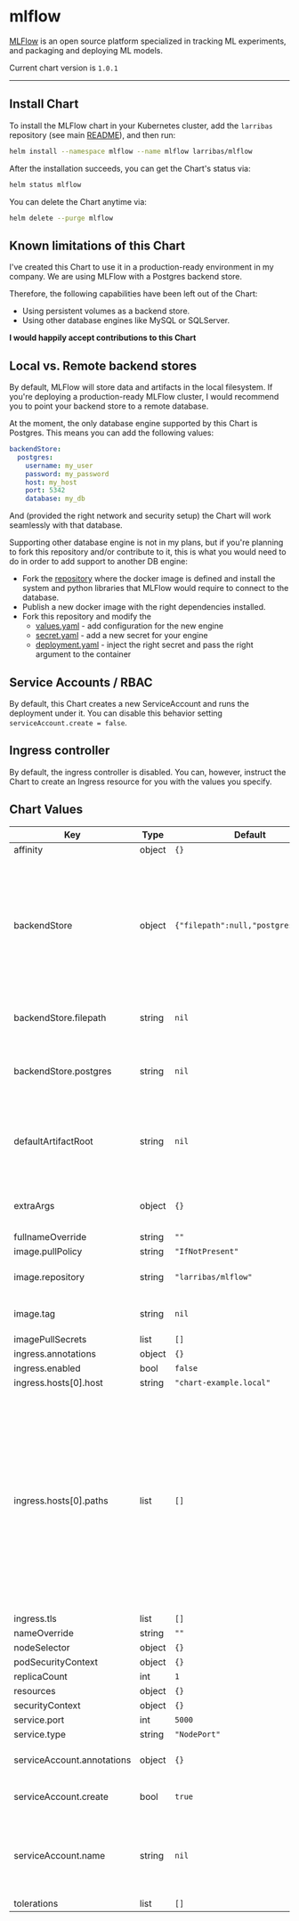 mlflow
======

[MLFlow](https://mlflow.org/) is an open source platform specialized in tracking ML experiments, and packaging and deploying ML models.


Current chart version is `1.0.1`

---

## Install Chart

To install the MLFlow chart in your Kubernetes cluster, add the `larribas` repository (see main [README](../README.md)), and then run:

```bash
helm install --namespace mlflow --name mlflow larribas/mlflow
```


After the installation succeeds, you can get the Chart's status via:

```bash
helm status mlflow
```


You can delete the Chart anytime via:

```bash
helm delete --purge mlflow
```


## Known limitations of this Chart

I've created this Chart to use it in a production-ready environment in my company. We are using MLFlow with a Postgres backend store.

Therefore, the following capabilities have been left out of the Chart:

- Using persistent volumes as a backend store.
- Using other database engines like MySQL or SQLServer.

__I would happily accept contributions to this Chart__


## Local vs. Remote backend stores

By default, MLFlow will store data and artifacts in the local filesystem. If you're deploying a production-ready MLFlow cluster, I would recommend you to point your backend store to a remote database.

At the moment, the only database engine supported by this Chart is Postgres. This means you can add the following values:

```yaml
backendStore:
  postgres:
    username: my_user
    password: my_password
    host: my_host
    port: 5342
    database: my_db
```

And (provided the right network and security setup) the Chart will work seamlessly with that database.

Supporting other database engine is not in my plans, but if you're planning to fork this repository and/or contribute to it, this is what you would need to do in order to add support to another DB engine:

* Fork the [repository](https://github.com/larribas/docker-production-mlflow) where the docker image is defined and install the system and python libraries that MLFlow would require to connect to the database.
* Publish a new docker image with the right dependencies installed.
* Fork this repository and modify the
  - [values.yaml](values.yaml) - add configuration for the new engine
  - [secret.yaml](templates/secret.yaml) - add a new secret for your engine
  - [deployment.yaml](templates/deployment.yaml) - inject the right secret and pass the right argument to the container


## Service Accounts / RBAC

By default, this Chart creates a new ServiceAccount and runs the deployment under it. You can disable this behavior setting `serviceAccount.create = false`.


## Ingress controller

By default, the ingress controller is disabled. You can, however, instruct the Chart to create an Ingress resource for you with the values you specify.


## Chart Values

| Key | Type | Default | Description |
|-----|------|---------|-------------|
| affinity | object | `{}` |  |
| backendStore | object | `{"filepath":null,"postgres":null}` | Either a filepath, a database or the default value. At present, postgres is the only database engine supported by the official image. Should you want to connect to any other database, please refer to the README. |
| backendStore.filepath | string | `nil` | A local or remote filesystem path (e.g. /mnt/persistent-disk) |
| backendStore.postgres | string | `nil` | A map with the values for (username, password, host, port and database). |
| defaultArtifactRoot | string | `nil` | A local or remote filepath (e.g. s3://my-bucket). It is mandatory when specifying a database backend store |
| extraArgs | object | `{}` | A map of arguments and values to pass to the `mlflow server` command |
| fullnameOverride | string | `""` |  |
| image.pullPolicy | string | `"IfNotPresent"` |  |
| image.repository | string | `"larribas/mlflow"` | The fully qualified name of the docker image to use |
| image.tag | string | `nil` | The tag for the repository (e.g. 'latest') |
| imagePullSecrets | list | `[]` |  |
| ingress.annotations | object | `{}` |  |
| ingress.enabled | bool | `false` |  |
| ingress.hosts[0].host | string | `"chart-example.local"` |  |
| ingress.hosts[0].paths | list | `[]` | A list of objects. Each object should contain a `path` key, and may contain a `serviceNameOverride` and a `servicePortOverride` key. If you do not specify any overrides, the Chart will use the ones for the service it creates automatically. We allow overrides to allow advanced behavior like SSL redirection on the AWS ALB Ingress Controller. |
| ingress.tls | list | `[]` |  |
| nameOverride | string | `""` |  |
| nodeSelector | object | `{}` |  |
| podSecurityContext | object | `{}` |  |
| replicaCount | int | `1` |  |
| resources | object | `{}` |  |
| securityContext | object | `{}` |  |
| service.port | int | `5000` |  |
| service.type | string | `"NodePort"` |  |
| serviceAccount.annotations | object | `{}` | Annotations to add to the service account |
| serviceAccount.create | bool | `true` | Specifies whether a service account should be created |
| serviceAccount.name | string | `nil` | The name of the service account to use. If not set and create is true, a name is generated using the fullname template |
| tolerations | list | `[]` |  |
